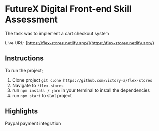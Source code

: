 #   FutureX Digital Front-end Skill Assessment 

The task was to implement a cart checkout system

Live URL: [https://flex-stores.netlify.app/](https://flex-stores.netlify.app/)

## Instructions  
To run the project;
1. Clone project `git clone https://github.com/victory-a/flex-stores`
2. Navigate to `/flex-stores`
3. run `npm install / yarn` in your terminal to install the dependencies
4. run `npm start` to start project

## Highlights
Paypal payment integration
